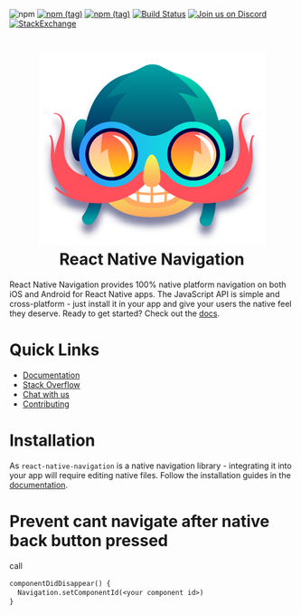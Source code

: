 ![npm](https://img.shields.io/npm/dw/react-native-navigation.svg)
[![npm (tag)](https://img.shields.io/npm/v/react-native-navigation/latest.svg)](https://github.com/wix/react-native-navigation/tree/master)
[![npm (tag)](https://img.shields.io/npm/v/react-native-navigation/snapshot.svg)](https://github.com/wix/react-native-navigation/tree/master)
[![Build Status](https://img.shields.io/jenkins/s/http/jenkins-oss.wixpress.com:8080/job/multi-react-native-navigation-master.svg)](https://jenkins-oss.wixpress.com/job/multi-react-native-navigation-master/)
[![Join us on Discord](https://img.shields.io/badge/discord-react--native--navigation-738bd7.svg?style=flat)](https://discord.gg/DhkZjq2)
[![StackExchange](https://img.shields.io/stackexchange/stackoverflow/t/react-native-navigation.svg)](https://stackoverflow.com/questions/tagged/react-native-navigation)

<h1 align="center">
  <img src=".logo.png"/><br>
  React Native Navigation
</h1>

React Native Navigation provides 100% native platform navigation on both iOS and Android for React Native apps. The JavaScript API is simple and cross-platform - just install it in your app and give your users the native feel they deserve. Ready to get started? Check out the [docs](https://wix.github.io/react-native-navigation/).

# Quick Links
- [Documentation](https://wix.github.io/react-native-navigation/)
- [Stack Overflow](http://stackoverflow.com/questions/tagged/react-native-navigation)
- [Chat with us](https://discord.gg/DhkZjq2)
- [Contributing](/docs/docs/WorkingLocally.md)

# Installation
As `react-native-navigation` is a native navigation library - integrating it into your app will require editing native files. Follow the installation guides in the [documentation](https://wix.github.io/react-native-navigation/).

# Prevent cant navigate after native back button pressed

call

```
componentDidDisappear() {
  Navigation.setComponentId(<your component id>)
}
```
